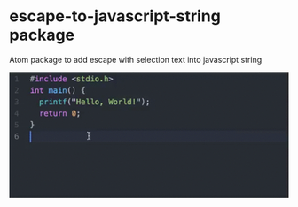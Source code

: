 # escape-to-javascript-string package

Atom package to add escape with selection text into javascript string

![Screenshot](https://github.com/egggit/escape-to-javascript-string/blob/master/escape-to-javascript-string-usage-example.gif)
